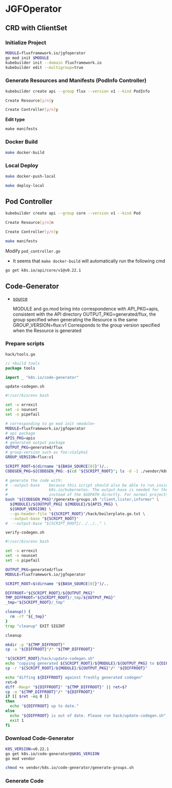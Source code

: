 # JGFOperator

## CRD with ClientSet


### Initialize Project

```bash
MODULE=fluxframework.io/jgfoperator
go mod init $MODULE
kubebuilder init --domain fluxframework.io
kubebuilder edit --multigroup=true
```

### Generate Resources and Manifests (PodInfo Controller)

```bash
kubebuilder create api --group flux --version v1 --kind PodInfo

Create Resource[y/n]y

Create Controller[y/n]y

```


**Edit type**

```
make manifests
```

### Docker Build

```bash
make docker-build
```

### Local Deploy

```bash
make docker-push-local

make deploy-local
```


## Pod Controller

```bash
kubebuilder create api --group core --version v1 --kind Pod

Create Resource[y/n]n

Create Controller[y/n]y
```

```bash
make manifests
```

Modify `pod_controller.go`

- It seems that `make docker-build` will automatically run the following cmd
```bash
go get k8s.io/api/core/v1@v0.22.1
```

## Code-Generator

- [source](https://www.fatalerrors.org/a/writing-crd-by-mixing-kubeuilder-and-code-generator.html)


    MODULE and go.mod bring into correspondence with
    API_PKG=apis, consistent with the API directory
    OUTPUT_PKG=generated/flux, the group specified when generating the Resource is the same
    GROUP_VERSION=flux:v1 Corresponds to the group version specified when the Resource is generated

### Prepare scripts

`hack/tools.go`
```go
// +build tools
package tools

import _ "k8s.io/code-generator"
```

`update-codegen.sh`
```bash
#!/usr/bin/env bash

set -o errexit
set -o nounset
set -o pipefail

# corresponding to go mod init <module>
MODULE=fluxframework.io/jgfoperator
# api package
APIS_PKG=apis
# generated output package
OUTPUT_PKG=generated/flux
# group-version such as foo:v1alpha1
GROUP_VERSION=flux:v1

SCRIPT_ROOT=$(dirname "${BASH_SOURCE[0]}")/..
CODEGEN_PKG=${CODEGEN_PKG:-$(cd "${SCRIPT_ROOT}"; ls -d -1 ./vendor/k8s.io/code-generator 2>/dev/null || echo ../code-generator)}

# generate the code with:
# --output-base    because this script should also be able to run inside the vendor dir of
#                  k8s.io/kubernetes. The output-base is needed for the generators to output into the vendor dir
#                  instead of the $GOPATH directly. For normal projects this can be dropped.
bash "${CODEGEN_PKG}"/generate-groups.sh "client,lister,informer" \
  ${MODULE}/${OUTPUT_PKG} ${MODULE}/${APIS_PKG} \
  ${GROUP_VERSION} \
  --go-header-file "${SCRIPT_ROOT}"/hack/boilerplate.go.txt \
  --output-base "${SCRIPT_ROOT}"
#  --output-base "${SCRIPT_ROOT}/../../.." \
```

`verify-codegen.sh`
```bash
#!/usr/bin/env bash

set -o errexit
set -o nounset
set -o pipefail

OUTPUT_PKG=generated/flux
MODULE=fluxframework.io/jgfoperator

SCRIPT_ROOT=$(dirname "${BASH_SOURCE[0]}")/..

DIFFROOT="${SCRIPT_ROOT}/${OUTPUT_PKG}"
TMP_DIFFROOT="${SCRIPT_ROOT}/_tmp/${OUTPUT_PKG}"
_tmp="${SCRIPT_ROOT}/_tmp"

cleanup() {
  rm -rf "${_tmp}"
}
trap "cleanup" EXIT SIGINT

cleanup

mkdir -p "${TMP_DIFFROOT}"
cp -a "${DIFFROOT}"/* "${TMP_DIFFROOT}"

"${SCRIPT_ROOT}/hack/update-codegen.sh"
echo "copying generated ${SCRIPT_ROOT}/${MODULE}/${OUTPUT_PKG} to ${DIFFROOT}"
cp -r "${SCRIPT_ROOT}/${MODULE}/${OUTPUT_PKG}"/* "${DIFFROOT}"

echo "diffing ${DIFFROOT} against freshly generated codegen"
ret=0
diff -Naupr "${DIFFROOT}" "${TMP_DIFFROOT}" || ret=$?
cp -a "${TMP_DIFFROOT}"/* "${DIFFROOT}"
if [[ $ret -eq 0 ]]
then
  echo "${DIFFROOT} up to date."
else
  echo "${DIFFROOT} is out of date. Please run hack/update-codegen.sh"
  exit 1
fi
```

### Download Code-Generator

```bash
K8S_VERSION=v0.22.1
go get k8s.io/code-generator@$K8S_VERSION
go mod vendor
```

```bash
chmod +x vendor/k8s.io/code-generator/generate-groups.sh
```

### Generate Code

